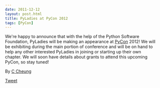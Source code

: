 ```yaml
---
date: 2011-12-12
layout: post.html
title: PyLadies at PyCon 2012
tags: [PyCon]
---
```


We're happy to announce that with the help of the Python Software Foundation, PyLadies will be making an appearance at [PyCon](http://us.pycon.org/2012) 2012! We will be exhibiting during the main portion of conference and will be on hand to help any other interested PyLadies in joining or starting up their own chapter. We will soon have details about grants to attend this upcoming PyCon, so stay tuned!

By [C Cheung](https://twitter.com/plaidxtine "Plaidxtine | Twitter")

[Tweet](https://twitter.com/share)